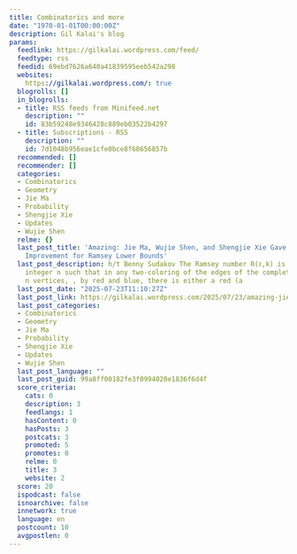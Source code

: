 ```yaml
---
title: Combinatorics and more
date: "1970-01-01T00:00:00Z"
description: Gil Kalai's blog
params:
  feedlink: https://gilkalai.wordpress.com/feed/
  feedtype: rss
  feedid: 69ebd7626a640a41839595eeb542a298
  websites:
    https://gilkalai.wordpress.com/: true
  blogrolls: []
  in_blogrolls:
  - title: RSS feeds from Minifeed.net
    description: ""
    id: 83b59248e9346428c889eb03522b4297
  - title: Subscriptions - RSS
    description: ""
    id: 7d1048b956eae1cfe0bce8f68656857b
  recommended: []
  recommender: []
  categories:
  - Combinatorics
  - Geometry
  - Jie Ma
  - Probability
  - Shengjie Xie
  - Updates
  - Wujie Shen
  relme: {}
  last_post_title: 'Amazing: Jie Ma, Wujie Shen, and Shengjie Xie Gave an Exponential
    Improvement for Ramsey Lower Bounds'
  last_post_description: h/t Benny Sudakov The Ramsey number R(ℓ,k) is the smallest
    integer n such that in any two-coloring of the edges of the complete graph on
    n vertices, , by red and blue, there is either a red (a
  last_post_date: "2025-07-23T11:10:27Z"
  last_post_link: https://gilkalai.wordpress.com/2025/07/23/amazing-jie-ma-wujie-shen-and-shengjie-xie-gave-an-exponential-improvement-for-ramsey-lower-bounds/
  last_post_categories:
  - Combinatorics
  - Geometry
  - Jie Ma
  - Probability
  - Shengjie Xie
  - Updates
  - Wujie Shen
  last_post_language: ""
  last_post_guid: 99a8ff00182fe3f0994020e1836f6d4f
  score_criteria:
    cats: 0
    description: 3
    feedlangs: 1
    hasContent: 0
    hasPosts: 3
    postcats: 3
    promoted: 5
    promotes: 0
    relme: 0
    title: 3
    website: 2
  score: 20
  ispodcast: false
  isnoarchive: false
  innetwork: true
  language: en
  postcount: 10
  avgpostlen: 0
---
```

